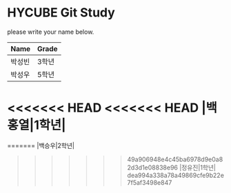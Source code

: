 # HYCUBE Git Study

please write your name below.

|Name|Grade|
|---------|------------|
|박성빈|3학년|
|박성우|5학년|
<<<<<<< HEAD
<<<<<<< HEAD
|백홍열|1학년|
=======
=======
|백승우|2학년|
>>>>>>> 49a906948e4c45ba6978d9e0a82d3d1e08838e96
|정유진|1학년|
>>>>>>> dea994a338a78a49869cfe9b22e7f5af3498e847
